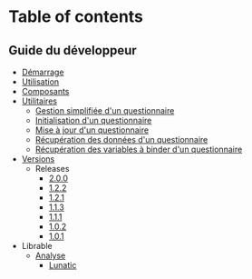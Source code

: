 # Table of contents

## Guide du développeur

- [Démarrage](getting-started.md)
- [Utilisation](usage.md)
- [Composants](components.md)
- [Utilitaires](utils/index.md)
  - [Gestion simplifiée d'un questionnaire](utils/hook.md)
  - [Initialisation d'un questionnaire](utils/init-questionnaire.md)
  - [Mise à jour d'un questionnaire](utils/handler.md)
  - [Récupération des données d'un questionnaire](utils/get-data.md)
  - [Récupération des variables à binder d'un questionnaire](utils/bindings.md)
- [Versions](versions/index.md)
  - Releases
    - [2.0.0](versions/2-0-0.md)
    - [1.2.2](versions/1-2-2.md)
    - [1.2.1](versions/1-2-1.md)
    - [1.1.3](versions/1-1-3.md)
    - [1.1.1](versions/1-1-1.md)
    - [1.0.2](versions/1-0-2.md)
    - [1.0.1](versions/1-0-1.md)
- Librable
  - [Analyse](bundle/analysis.md)
    - [Lunatic](https://inseefr.github.io/Lunatic/bundle-report/lunatic.html)
